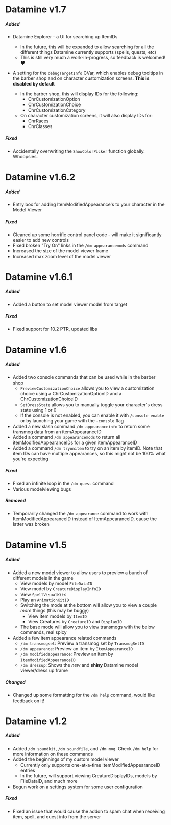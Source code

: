 # Datamine v1.7

##### Added
* Datamine Explorer - a UI for searching up ItemIDs
    * In the future, this will be expanded to allow searching for all the different things Datamine currently supports (spells, quests, etc)
    * This is still very much a work-in-progress, so feedback is welcomed! ❤️

* A setting for the `debugTargetInfo` CVar, which enables debug tooltips in the barber shop and on character customization screens. **This is disabled by default**
    * In the barber shop, this will display IDs for the following:
        * ChrCustomizationOption
        * ChrCustomizationChoice
        * ChrCustomizationCategory
    * On character customization screens, it will also display IDs for:
        * ChrRaces
        * ChrClasses

##### Fixed
* Accidentally overwriting the `ShowColorPicker` function globally. Whoopsies.

# Datamine v1.6.2

##### Added
* Entry box for adding ItemModifiedAppearance's to your character in the Model Viewer

##### Fixed
* Cleaned up some horrific control panel code - will make it significantly easier to add new controls
* Fixed broken "Try On" links in the `/dm appearancemods` command
* Increased the size of the model viewer frame
* Increased max zoom level of the model viewer

# Datamine v1.6.1

##### Added
* Added a button to set model viewer model from target

##### Fixed
* Fixed support for 10.2 PTR, updated libs

# Datamine v1.6

##### Added
* Added two console commands that can be used while in the barber shop
    * `PreviewCustomizationChoice` allows you to view a customization choice using a ChrCustomizationOptionID and a ChrCustomizationChoiceID
    * `SetDressState` allows you to manually toggle your character's dress state using 1 or 0
    * If the console is not enabled, you can enable it with `/console enable` or by launching your game with the `-console` flag
* Added a new slash command `/dm appearanceinfo` to return some transmog data from an itemAppearanceID
* Added a command `/dm appearancemods` to return all itemModifiedAppearanceIDs for a given itemAppearanceID
* Added a command `/dm tryonitem` to try on an item by itemID. Note that item IDs can have multiple appearances, so this might not be 100% what you're expecting

##### Fixed
* Fixed an infinite loop in the `/dm quest` command
* Various modelviewing bugs

##### Removed
* Temporarily changed the `/dm appearance` command to work with ItemModifiedAppearanceID instead of ItemAppearanceID, cause the latter was broken

# Datamine v1.5

##### Added
* Added a new model viewer to allow users to preview a bunch of different models in the game
    * View models by model `FileDataID`
    * View model by `CreatureDisplayInfoID`
    * View `SpellVisualKit`s
    * Play an `AnimationKitID`
    * Switching the mode at the bottom will allow you to view a couple *more* things (this may be buggy)
        * View item models by `ItemID`
        * View Creatures by `CreatureID` and `DisplayID`
    * The base mode will allow you to view transmogs with the below commands, real spicy
* Added a few item appearance related commands
    * `/dm transmogset`: Preview a transmog set by `TransmogSetID`
    * `/dm appearance`: Preview an item by `ItemAppearanceID`
    * `/dm modifiedappearance`: Preview an item by `ItemModifiedAppearanceID`
    * `/dm dressup`: Shows the *new* and **shiny** Datamine model viewer/dress up frame

##### Changed
* Changed up some formatting for the `/dm help` command, would like feedback on it!

# Datamine v1.2

##### Added
* Added `/dm soundkit`, `/dm soundfile`, and `/dm mog`. Check `/dm help` for more information on these commands
* Added the beginnings of my custom model viewer
    * Currently only supports one-at-a-time ItemModifiedAppearanceID entries
    * In the future, will support viewing CreatureDisplayIDs, models by FileDataID, and much more
* Begun work on a settings system for some user configuration

##### Fixed
* Fixed an issue that would cause the addon to spam chat when receiving item, spell, and quest info from the server

